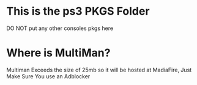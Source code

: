 # This is the ps3 PKGS Folder
DO NOT put any other consoles pkgs here
# Where is MultiMan?
Multiman Exceeds the size of 25mb so it will be hosted at MadiaFire, Just Make Sure You use an Adblocker
